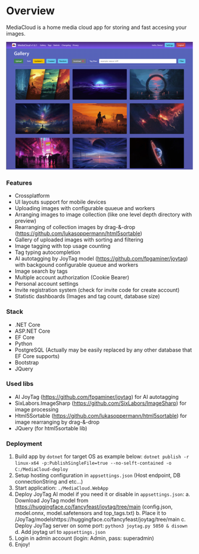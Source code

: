 # Overview

MediaCloud is a home media cloud app for storing and fast accesing your images.

![gallery](/gallery.png)

### Features

- Crossplatform
- UI layouts support for mobile devices
- Uploading images with configurable quueue and workers
- Arranging images to image collection (like one level depth directory with preview)
- Rearranging of collection images by drag-&-drop (https://github.com/lukasoppermann/html5sortable)
- Gallery of uploaded images with sorting and filtering
- Image tagging with top usage counting
- Tag typing autocompletion
- AI autotagging by JoyTag model (https://github.com/fpgaminer/joytag) with backgound configurable quueue and workers
- Image search by tags
- Multiple account authorization (Cookie Bearer)
- Personal account settings
- Invite registration system (check for invite code for create account)
- Statistic dashboards (Images and tag count, database size)

### Stack

- .NET Core
- ASP.NET Core
- EF Core
- Python
- PostgreSQL (Actually may be easily replaced by any other database that EF Core supports)
- Bootstrap
- JQuery

### Used libs

- AI JoyTag (https://github.com/fpgaminer/joytag) for AI autotagging
- SixLabors.ImageSharp (https://github.com/SixLabors/ImageSharp) for image processing
- Html5Sortable (https://github.com/lukasoppermann/html5sortable) for image rearranging by drag-&-drop
- JQuery (for html5sortable lib)

### Deployment

1. Build app by `dotnet` for target OS as example below:
    `dotnet publish -r linux-x64 -p:PublishSingleFile=true --no-selft-contained -o C:/MediaCloud-deploy`
2. Setup hosting configuration in `appsettings.json` (Host endpoint, DB connectionString and etc...)
3. Start application:
    `./MediaCloud.WebApp`
4. Deploy JoyTag AI model if you need it or disable in `appsettings.json`:
    a. Download JoyTag model from https://huggingface.co/fancyfeast/joytag/tree/main (config.json, model.onnx, model.safetensors and top_tags.txt)
    b. Place it to /JoyTag/modelshttps://huggingface.co/fancyfeast/joytag/tree/main
    c. Deploy JoyTag server on some port:
        `python3 joytag.py 5050 & disown`
    d. Add joytag url to `appsettings.json`
5. Login in admin account (login: Admin, pass: superadmin)
6. Enjoy!